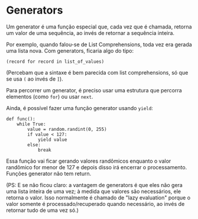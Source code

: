 # Generators

Um generator é uma função especial que, cada vez que é chamada, retorna um
valor de uma sequência, ao invés de retornar a sequência inteira.

Por exemplo, quando falou-se de List Comprehensions, toda vez era gerada uma
lista nova.  Com generators, ficaria algo do tipo:

```
(record for record in list_of_values)
```

(Percebam que a sintaxe é bem parecida com list comprehensions, só que se usa
`(` ao invés de `]`).

Para percorrer um generator, é preciso usar uma estrutura que percorra
elementos (como `for`) ou usar `next`. 

Ainda, é possível fazer uma função generator usando `yield`:

```
def func():
	while True:
		value = random.randint(0, 255)
		if value < 127:
			yield value
		else:
			break
```

Essa função vai ficar gerando valores randômicos enquanto o valor randômico for
menor de 127 e depois disso irá encerrar o processamento. Funções generator não
tem return.

(PS: E se não ficou claro: a vantagem de generators é que eles não gera uma
lista inteira de uma vez; à medida que valores são necessários, ele retorna o
valor. Isso normalmente é chamado de "lazy evaluation" porque o valor somente é
processado/recuperado quando necessário, ao invés de retornar tudo de uma vez
só.)
